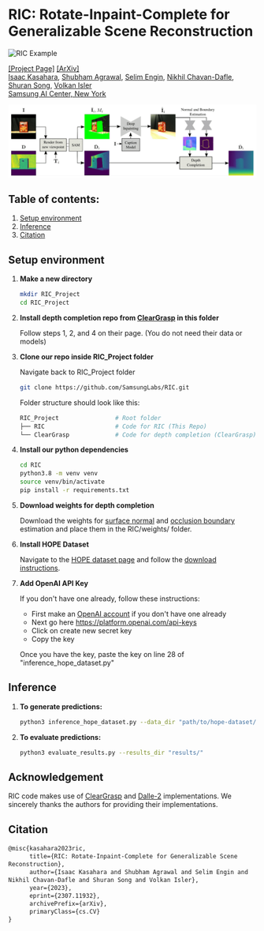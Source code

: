 # <strong>RIC: Rotate-Inpaint-Complete for Generalizable Scene Reconstruction</strong>

<img src="imgs/example.gif" alt="RIC Example" width="480"/>

[[Project Page]](https://samsunglabs.github.io/RIC-project-page/) [[ArXiv]](https://arxiv.org/pdf/2307.11932.pdf)
<br>
[Isaac Kasahara](https://kasai2020.github.io/), [Shubham Agrawal](https://www.agshubh.com),
[Selim Engin](https://ksengin.github.io/), [Nikhil Chavan-Dafle](https://www.linkedin.com/in/nikhilcd),
[Shuran Song](https://scholar.google.com/citations?user=5031vK4AAAAJ&hl=en&oi=ao), [Volkan Isler](https://www-users.cse.umn.edu/~isler/)
<br>
[Samsung AI Center, New York](https://research.samsung.com/aicenter_ny)


<img src="imgs/architecture.png" alt="RIC Architecture" width="960"/>



## Table of contents:
1. [Setup environment](#setup-environment)
2. [Inference](#inference)
3. [Citation](#citation)

## Setup environment

1. **Make a new directory**
    ```bash
    mkdir RIC_Project
    cd RIC_Project
    ```

2. **Install depth completion repo from [ClearGrasp](https://github.com/Shreeyak/cleargrasp#setup) in this folder**

    Follow steps 1, 2, and 4 on their page. (You do not need their data or models)


3. **Clone our repo inside RIC_Project folder**

    Navigate back to RIC_Project folder
    ```bash
    git clone https://github.com/SamsungLabs/RIC.git
    ```

    Folder structure should look like this:
    ```bash
    RIC_Project                # Root folder
    ├── RIC                    # Code for RIC (This Repo)
    └── ClearGrasp             # Code for depth completion (ClearGrasp)
    ```

4. **Install our python dependencies**

    ```bash
    cd RIC
    python3.8 -m venv venv
    source venv/bin/activate
    pip install -r requirements.txt
    ```

5. **Download weights for depth completion**

    Download the weights for [surface normal](https://github.com/SamsungLabs/RIC/releases/download/v1.0/surface_normals.pth) and [occlusion boundary](https://github.com/SamsungLabs/RIC/releases/download/v1.0/occlusion_boundaries.pth) estimation and place them in the RIC/weights/ folder.

6. **Install HOPE Dataset**

    Navigate to the [HOPE dataset page](https://github.com/swtyree/hope-dataset) and follow the [download instructions](https://github.com/swtyree/hope-dataset#download).

7. **Add OpenAI API Key**

    If you don't have one already, follow these instructions:
    - First make an [OpenAI account](https://openai.com/blog/openai-api) if you don't have one already
    - Next go here https://platform.openai.com/api-keys
    - Click on create new secret key
    - Copy the key

    Once you have the key, paste the key on line 28 of "inference_hope_dataset.py"

## Inference

1. **To generate predictions:**
    ```bash
    python3 inference_hope_dataset.py --data_dir "path/to/hope-dataset/hope_video/" --write_file_root "results/"
    ```

2. **To evaluate predictions:**
    ```bash
    python3 evaluate_results.py --results_dir "results/"
    ```


## Acknowledgement
RIC code makes use of [ClearGrasp](https://github.com/Shreeyak/cleargrasp)
and [Dalle-2](https://openai.com/dall-e-2) implementations. We
sincerely thanks the authors for providing their implementations.

## Citation
```
@misc{kasahara2023ric,
      title={RIC: Rotate-Inpaint-Complete for Generalizable Scene Reconstruction}, 
      author={Isaac Kasahara and Shubham Agrawal and Selim Engin and Nikhil Chavan-Dafle and Shuran Song and Volkan Isler},
      year={2023},
      eprint={2307.11932},
      archivePrefix={arXiv},
      primaryClass={cs.CV}
}
```

